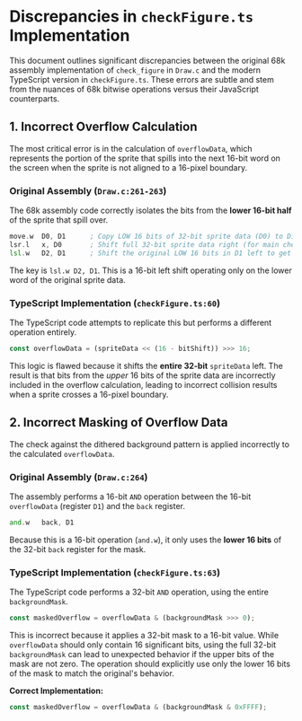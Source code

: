 # Discrepancies in `checkFigure.ts` Implementation

This document outlines significant discrepancies between the original 68k assembly implementation of `check_figure` in `Draw.c` and the modern TypeScript version in `checkFigure.ts`. These errors are subtle and stem from the nuances of 68k bitwise operations versus their JavaScript counterparts.

## 1. Incorrect Overflow Calculation

The most critical error is in the calculation of `overflowData`, which represents the portion of the sprite that spills into the next 16-bit word on the screen when the sprite is not aligned to a 16-pixel boundary.

### Original Assembly (`Draw.c:261-263`)

The 68k assembly code correctly isolates the bits from the **lower 16-bit half** of the sprite that spill over.

```asm
move.w	D0, D1      ; Copy LOW 16 bits of 32-bit sprite data (D0) to D1
lsr.l	x, D0       ; Shift full 32-bit sprite data right (for main check)
lsl.w	D2, D1      ; Shift the original LOW 16 bits in D1 left to get the overflow
```

The key is `lsl.w D2, D1`. This is a 16-bit left shift operating only on the lower word of the original sprite data.

### TypeScript Implementation (`checkFigure.ts:60`)

The TypeScript code attempts to replicate this but performs a different operation entirely.

```typescript
const overflowData = (spriteData << (16 - bitShift)) >>> 16;
```

This logic is flawed because it shifts the **entire 32-bit** `spriteData` left. The result is that bits from the *upper* 16 bits of the sprite data are incorrectly included in the overflow calculation, leading to incorrect collision results when a sprite crosses a 16-pixel boundary.

## 2. Incorrect Masking of Overflow Data

The check against the dithered background pattern is applied incorrectly to the calculated `overflowData`.

### Original Assembly (`Draw.c:264`)

The assembly performs a 16-bit `AND` operation between the 16-bit `overflowData` (register `D1`) and the `back` register.

```asm
and.w	back, D1
```

Because this is a 16-bit operation (`and.w`), it only uses the **lower 16 bits** of the 32-bit `back` register for the mask.

### TypeScript Implementation (`checkFigure.ts:63`)

The TypeScript code performs a 32-bit `AND` operation, using the entire `backgroundMask`.

```typescript
const maskedOverflow = overflowData & (backgroundMask >>> 0);
```

This is incorrect because it applies a 32-bit mask to a 16-bit value. While `overflowData` should only contain 16 significant bits, using the full 32-bit `backgroundMask` can lead to unexpected behavior if the upper bits of the mask are not zero. The operation should explicitly use only the lower 16 bits of the mask to match the original's behavior.

**Correct Implementation:**
```typescript
const maskedOverflow = overflowData & (backgroundMask & 0xFFFF);
```
